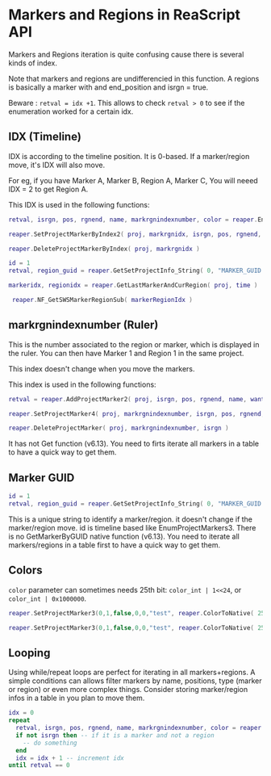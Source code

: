 # Markers and Regions in ReaScript API

Markers and Regions iteration is quite confusing cause there is several kinds of index.
 
Note that markers and regions are undifferencied in this function. A regions is basically a marker with and end_position and isrgn = true.

Beware : `retval = idx +1`. This allows to check `retval > 0` to see if the enumeration worked for a certain idx.

## IDX (Timeline)

IDX is according to the timeline position. It is 0-based. If a marker/region move, it's IDX will also move.
 
For eg, if you have Marker A, Marker B, Region A, Marker C,
You will neeed IDX = 2 to get Region A.
 
This IDX is used in the following functions:

```lua
retval, isrgn, pos, rgnend, name, markrgnindexnumber, color = reaper.EnumProjectMarkers3( proj, idx )
```
 
```lua
reaper.SetProjectMarkerByIndex2( proj, markrgnidx, isrgn, pos, rgnend, IDnumber, name, color, flags )
```
 
```lua
reaper.DeleteProjectMarkerByIndex( proj, markrgnidx )
```

```lua
id = 1
retval, region_guid = reaper.GetSetProjectInfo_String( 0, "MARKER_GUID:" .. id, "", false )
```

```lua
markeridx, regionidx = reaper.GetLastMarkerAndCurRegion( proj, time )
```

```lua
 reaper.NF_GetSWSMarkerRegionSub( markerRegionIdx )
```
 
## markrgnindexnumber (Ruler)

This is the number associated to the region or marker, which is displayed in the ruler.
You can then have Marker 1 and Region 1 in the same project.

This index doesn't change when you move the markers.

This index is used in the following functions:

```lua
retval = reaper.AddProjectMarker2( proj, isrgn, pos, rgnend, name, wantidx, color )
```
 
```lua
reaper.SetProjectMarker4( proj, markrgnindexnumber, isrgn, pos, rgnend, name, color, flags )
```
 
```lua
reaper.DeleteProjectMarker( proj, markrgnindexnumber, isrgn )
```

It has not Get function (v6.13). You need to firts iterate all markers in a table to have a quick way to get them.

## Marker GUID

```lua
id = 1
retval, region_guid = reaper.GetSetProjectInfo_String( 0, "MARKER_GUID:" .. id, "", false )
```

This is a unique string to identify a marker/region. it doesn't change if the marker/region move. id is timeline based like EnumProjectMarkers3.
There is no GetMarkerByGUID native function (v6.13). You need to iterate all markers/regions in a table first to have a quick way to get them.

## Colors

`color` parameter can sometimes needs 25th bit: `color_int | 1<<24`, or `color_int | 0x1000000`.

```lua
reaper.SetProjectMarker3(0,1,false,0,0,"test", reaper.ColorToNative( 255, 0, 0 ) |0x1000000 )
```

```lua
reaper.SetProjectMarker3(0,1,false,0,0,"test", reaper.ColorToNative( 255, 0, 0 ) | 1<<24 )
```

## Looping

Using while/repeat loops are perfect for iterating in all markers+regions. A simple conditions can allows filter markers by name, positions, type (marker or region) or even more complex things. Consider storing marker/region infos in a table in you plan to move them.

```lua
idx = 0
repeat
  retval, isrgn, pos, rgnend, name, markrgnindexnumber, color = reaper.EnumProjectMarkers3( proj, idx ) -- get marker by idx
  if not isrgn then -- if it is a marker and not a region
    -- do something
  end
  idx = idx + 1 -- increment idx
until retval == 0
```
